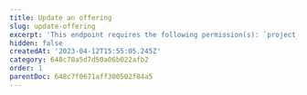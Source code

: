 ```yaml
---
title: Update an offering
slug: update-offering
excerpt: 'This endpoint requires the following permission(s): `project_configuration:offerings:read_write`.'
hidden: false
createdAt: '2023-04-12T15:55:05.245Z'
category: 648c78a5d7d50a06b022afb2
order: 1
parentDoc: 648c7f0671aff300502f84a5
---
```

